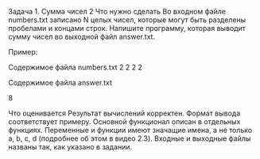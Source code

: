 Задача 1. Сумма чисел 2
Что нужно сделать
Во входном файле numbers.txt записано N целых чисел, которые могут быть разделены пробелами и концами строк. Напишите программу, которая выводит сумму чисел во выходной файл answer.txt.

Пример:

Содержимое файла numbers.txt
     2
2
  2
        2

Содержимое файла answer.txt

8

Что оценивается
Результат вычислений корректен.
Формат вывода соответствует примеру.
Основной функционал описан в отдельных функциях.
Переменные и функции имеют значащие имена, а не только a, b, c, d (подробнее об этом в видео 2.3).
Входные и выходные файлы названы так, как указано в задании.